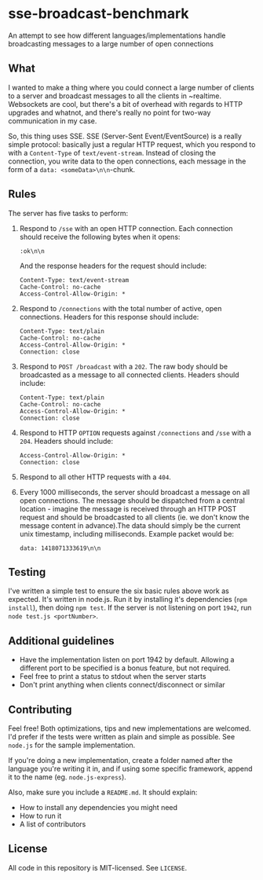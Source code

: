 # sse-broadcast-benchmark

An attempt to see how different languages/implementations handle broadcasting messages to a large number of open connections

## What

I wanted to make a thing where you could connect a large number of clients to a server and broadcast messages to all the clients in ~realtime. Websockets are cool, but there's a bit of overhead with regards to HTTP upgrades and whatnot, and there's really no point for two-way communication in my case.

So, this thing uses SSE. SSE (Server-Sent Event/EventSource) is a really simple protocol: basically just a regular HTTP request, which you respond to with a `Content-Type` of `text/event-stream`. Instead of closing the connection, you write data to the open connections, each message in the form of a `data: <someData>\n\n`-chunk.

## Rules

The server has five tasks to perform:

1. Respond to `/sse` with an open HTTP connection. Each connection should receive the following bytes when it opens:

    ```
    :ok\n\n
    ```

    And the response headers for the request should include:

    ```
    Content-Type: text/event-stream
    Cache-Control: no-cache
    Access-Control-Allow-Origin: *
    ```

2. Respond to `/connections` with the total number of active, open connections. Headers for this response should include:

    ```
    Content-Type: text/plain
    Cache-Control: no-cache
    Access-Control-Allow-Origin: *
    Connection: close
    ```

3. Respond to `POST /broadcast` with a `202`. The raw body should be broadcasted as a message to all connected clients. Headers should include:

    ```
    Content-Type: text/plain
    Cache-Control: no-cache
    Access-Control-Allow-Origin: *
    Connection: close
    ```

4. Respond to HTTP `OPTION` requests against `/connections` and `/sse` with a `204`. Headers should include:

    ```
    Access-Control-Allow-Origin: *
    Connection: close
    ```

5. Respond to all other HTTP requests with a `404`.
6. Every 1000 milliseconds, the server should broadcast a message on all open connections. The message should be dispatched from a central location - imagine the message is received through an HTTP POST request and should be broadcasted to all clients (ie. we don't know the message content in advance).The data should simply be the current unix timestamp, including milliseconds. Example packet would be:

    ```
    data: 1418071333619\n\n
    ```

## Testing

I've written a simple test to ensure the six basic rules above work as expected. It's written in node.js. Run it by installing it's dependencies (`npm install`), then doing `npm test`. If the server is not listening on port `1942`, run `node test.js <portNumber>`.

## Additional guidelines

* Have the implementation listen on port 1942 by default. Allowing a different port to be specified is a bonus feature, but not required.
* Feel free to print a status to stdout when the server starts
* Don't print anything when clients connect/disconnect or similar

## Contributing

Feel free! Both optimizations, tips and new implementations are welcomed. I'd prefer if the tests were written as plain and simple as possible. See `node.js` for the sample implementation.

If you're doing a new implementation, create a folder named after the language you're writing it in, and if using some specific framework, append it to the name (eg. `node.js-express`).

Also, make sure you include a `README.md`. It should explain:

  - How to install any dependencies you might need
  - How to run it
  - A list of contributors

## License

All code in this repository is MIT-licensed. See `LICENSE`.

